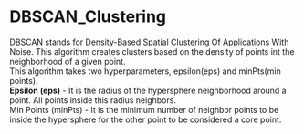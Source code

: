 # DBSCAN_Clustering
DBSCAN stands for Density-Based Spatial Clustering Of Applications With Noise. This algorithm creates clusters based on the density of points int the neighborhood of a given point.
<br>
This algorithm takes two hyperparameters, epsilon(eps) and minPts(min points). 
<br>
<b>Epsilon (eps)</b> - It is the radius of the hypersphere neighborhood around a point. All points inside this radius neighbors.
<br>
Min Points (minPts) - It is the minimum number of neighbor points to be inside the hypersphere for the other point to be considered a core point.
<br>
